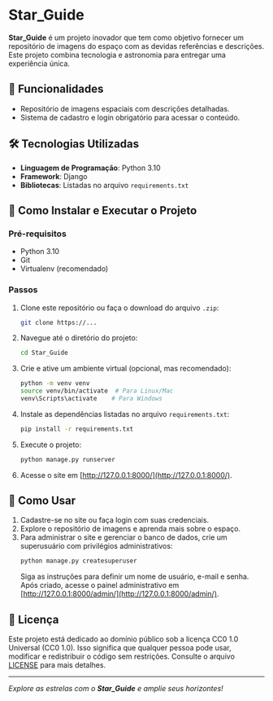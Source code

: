 
# Star_Guide

**Star_Guide** é um projeto inovador que tem como objetivo fornecer um repositório de imagens do espaço com as devidas referências e descrições. Este projeto combina tecnologia e astronomia para entregar uma experiência única.

## 🌟 Funcionalidades

- Repositório de imagens espaciais com descrições detalhadas.
- Sistema de cadastro e login obrigatório para acessar o conteúdo.

## 🛠️ Tecnologias Utilizadas

- **Linguagem de Programação**: Python 3.10
- **Framework**: Django
- **Bibliotecas**: Listadas no arquivo `requirements.txt`

## 🚀 Como Instalar e Executar o Projeto

### Pré-requisitos

- Python 3.10
- Git
- Virtualenv (recomendado)

### Passos

1. Clone este repositório ou faça o download do arquivo `.zip`:
   ```bash
   git clone https://...
   ```

2. Navegue até o diretório do projeto:
   ```bash
   cd Star_Guide
   ```

3. Crie e ative um ambiente virtual (opcional, mas recomendado):
   ```bash
   python -m venv venv
   source venv/bin/activate  # Para Linux/Mac
   venv\Scripts\activate    # Para Windows
   ```

4. Instale as dependências listadas no arquivo `requirements.txt`:
   ```bash
   pip install -r requirements.txt
   ```

5. Execute o projeto:
   ```bash
   python manage.py runserver
   ```

6. Acesse o site em [http://127.0.0.1:8000/](http://127.0.0.1:8000/).

## 📖 Como Usar

1. Cadastre-se no site ou faça login com suas credenciais.
2. Explore o repositório de imagens e aprenda mais sobre o espaço.
3. Para administrar o site e gerenciar o banco de dados, crie um superusuário com privilégios administrativos:
   ```bash
   python manage.py createsuperuser
   ```
   Siga as instruções para definir um nome de usuário, e-mail e senha. Após criado, acesse o painel administrativo em [http://127.0.0.1:8000/admin/](http://127.0.0.1:8000/admin/).

## 📝 Licença

Este projeto está dedicado ao domínio público sob a licença CC0 1.0 Universal (CC0 1.0). Isso significa que qualquer pessoa pode usar, modificar e redistribuir o código sem restrições. Consulte o arquivo [LICENSE](LICENSE) para mais detalhes.

---

_Explore as estrelas com o **Star_Guide** e amplie seus horizontes!_
